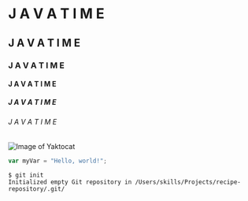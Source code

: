 # J A V A T I M E 
## J A V A T I M E
### J A V A T I M E
#### J A V A T I M E
##### J A V A T I M E
###### J A V A T I M E

![Image of Yaktocat](https://octodex.github.com/images/yaktocat.png)

``` javascript
var myVar = "Hello, world!";
```

```
$ git init
Initialized empty Git repository in /Users/skills/Projects/recipe-repository/.git/
```
